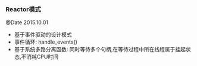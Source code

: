 ### Reactor模式
@Date 2015.10.01

* 基于事件驱动的设计模式
* 事件循环: handle_events()
* 基于系统多路分离函数: 同时等待多个句柄,在等待过程中所在线程属于挂起状态,不消耗CPU时间
